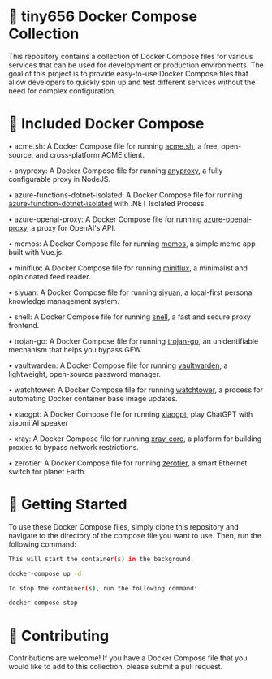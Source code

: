# :whale: tiny656 Docker Compose Collection 
 
This repository contains a collection of Docker Compose files for various services that can be used for development or production environments. The goal of this project is to provide easy-to-use Docker Compose files that allow developers to quickly spin up and test different services without the need for complex configuration. 

# :file_folder: Included Docker Compose  

• acme.sh: A Docker Compose file for running [acme.sh](https://github.com/acmesh-official/acme.sh), a free, open-source, and cross-platform ACME client.

• anyproxy: A Docker Compose file for running [anyproxy](https://github.com/alibaba/anyproxy), a fully configurable proxy in NodeJS.

• azure-functions-dotnet-isolated: A Docker Compose file for running [azure-function-dotnet-isolated](https://azure.microsoft.com/en-us/services/functions/) with .NET Isolated Process.

• azure-openai-proxy: A Docker Compose file for running [azure-openai-proxy](https://github.com/diemus/azure-openai-proxy), a proxy for OpenAI's API.

• memos: A Docker Compose file for running [memos](https://github.com/memosa/memos), a simple memo app built with Vue.js.

• miniflux: A Docker Compose file for running [miniflux](https://miniflux.app/), a minimalist and opinionated feed reader.

• siyuan: A Docker Compose file for running [siyuan](https://github.com/siyuan-note/siyuan), a local-first personal knowledge management system.

• snell: A Docker Compose file for running [snell](https://github.com/surge-networks/snell), a fast and secure proxy frontend.

• trojan-go: A Docker Compose file for running [trojan-go](https://github.com/p4gefau1t/trojan-go), an unidentifiable mechanism that helps you bypass GFW.

• vaultwarden: A Docker Compose file for running [vaultwarden](https://github.com/dani-garcia/vaultwarden), a lightweight, open-source password manager.

• watchtower: A Docker Compose file for running [watchtower](https://github.com/containrrr/watchtower), a process for automating Docker container base image updates.

• xiaogpt: A Docker Compose file for running [xiaogpt](https://github.com/yihong0618/xiaogpt), play ChatGPT with xiaomi AI speaker

• xray: A Docker Compose file for running [xray-core](https://github.com/XTLS/Xray-core), a platform for building proxies to bypass network restrictions.

• zerotier: A Docker Compose file for running [zerotier](https://github.com/zerotier/ZeroTierOne), a smart Ethernet switch for planet Earth. 


# :rocket: Getting Started 
 
To use these Docker Compose files, simply clone this repository and navigate to the directory of the compose file you want to use. Then, run the following command: 

```bash
This will start the container(s) in the background. 

docker-compose up -d  

To stop the container(s), run the following command:

docker-compose stop
``` 

# :handshake: Contributing&nbsp;  

Contributions are welcome! If you have a Docker Compose file that you would like to add to this collection, please submit a pull request.
